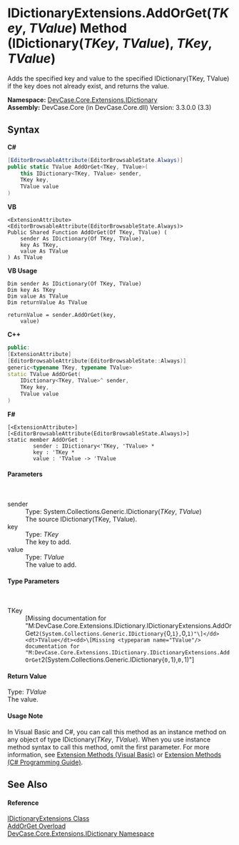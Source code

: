 # IDictionaryExtensions.AddOrGet(*TKey*, *TValue*) Method (IDictionary(*TKey*, *TValue*), *TKey*, *TValue*)
 

Adds the specified key and value to the specified IDictionary(TKey, TValue) if the key does not already exist, and returns the value.

**Namespace:**&nbsp;<a href="N_DevCase_Core_Extensions_IDictionary">DevCase.Core.Extensions.IDictionary</a><br />**Assembly:**&nbsp;DevCase.Core (in DevCase.Core.dll) Version: 3.3.0.0 (3.3)

## Syntax

**C#**<br />
``` C#
[EditorBrowsableAttribute(EditorBrowsableState.Always)]
public static TValue AddOrGet<TKey, TValue>(
	this IDictionary<TKey, TValue> sender,
	TKey key,
	TValue value
)

```

**VB**<br />
``` VB
<ExtensionAttribute>
<EditorBrowsableAttribute(EditorBrowsableState.Always)>
Public Shared Function AddOrGet(Of TKey, TValue) ( 
	sender As IDictionary(Of TKey, TValue),
	key As TKey,
	value As TValue
) As TValue
```

**VB Usage**<br />
``` VB Usage
Dim sender As IDictionary(Of TKey, TValue)
Dim key As TKey
Dim value As TValue
Dim returnValue As TValue

returnValue = sender.AddOrGet(key, 
	value)
```

**C++**<br />
``` C++
public:
[ExtensionAttribute]
[EditorBrowsableAttribute(EditorBrowsableState::Always)]
generic<typename TKey, typename TValue>
static TValue AddOrGet(
	IDictionary<TKey, TValue>^ sender, 
	TKey key, 
	TValue value
)
```

**F#**<br />
``` F#
[<ExtensionAttribute>]
[<EditorBrowsableAttribute(EditorBrowsableState.Always)>]
static member AddOrGet : 
        sender : IDictionary<'TKey, 'TValue> * 
        key : 'TKey * 
        value : 'TValue -> 'TValue 

```


#### Parameters
&nbsp;<dl><dt>sender</dt><dd>Type: System.Collections.Generic.IDictionary(*TKey*, *TValue*)<br />The source IDictionary(TKey, TValue).</dd><dt>key</dt><dd>Type: *TKey*<br />The key to add.</dd><dt>value</dt><dd>Type: *TValue*<br />The value to add.</dd></dl>

#### Type Parameters
&nbsp;<dl><dt>TKey</dt><dd>\[Missing <typeparam name="TKey"/> documentation for "M:DevCase.Core.Extensions.IDictionary.IDictionaryExtensions.AddOrGet``2(System.Collections.Generic.IDictionary{``0,``1},``0,``1)"\]</dd><dt>TValue</dt><dd>\[Missing <typeparam name="TValue"/> documentation for "M:DevCase.Core.Extensions.IDictionary.IDictionaryExtensions.AddOrGet``2(System.Collections.Generic.IDictionary{``0,``1},``0,``1)"\]</dd></dl>

#### Return Value
Type: *TValue*<br />The value.

#### Usage Note
In Visual Basic and C#, you can call this method as an instance method on any object of type IDictionary(*TKey*, *TValue*). When you use instance method syntax to call this method, omit the first parameter. For more information, see <a href="https://docs.microsoft.com/dotnet/visual-basic/programming-guide/language-features/procedures/extension-methods">Extension Methods (Visual Basic)</a> or <a href="https://docs.microsoft.com/dotnet/csharp/programming-guide/classes-and-structs/extension-methods">Extension Methods (C# Programming Guide)</a>.

## See Also


#### Reference
<a href="T_DevCase_Core_Extensions_IDictionary_IDictionaryExtensions">IDictionaryExtensions Class</a><br /><a href="Overload_DevCase_Core_Extensions_IDictionary_IDictionaryExtensions_AddOrGet">AddOrGet Overload</a><br /><a href="N_DevCase_Core_Extensions_IDictionary">DevCase.Core.Extensions.IDictionary Namespace</a><br />